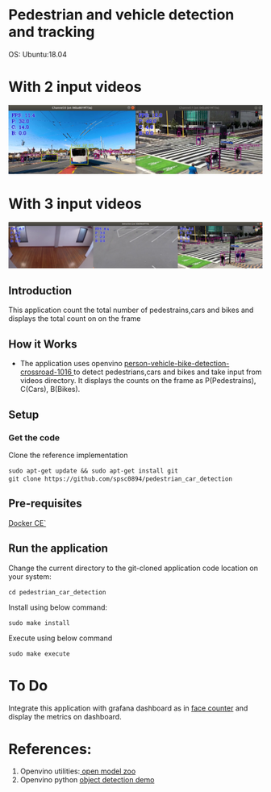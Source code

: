 # Pedestrian and vehicle detection and tracking

OS: Ubuntu:18.04

# With 2 input videos
![Output image](./images/output2.png)

# With 3 input videos
![Output image](./images/output3.png)

## Introduction

This application count the total number of pedestrains,cars and bikes and displays the total count on on the frame

## How it Works
- The application uses openvino <a href=https://docs.openvinotoolkit.org/latest/omz_models_model_person_vehicle_bike_detection_crossroad_1016.html> person-vehicle-bike-detection-crossroad-1016 </a> to detect pedestrians,cars and bikes and take input from videos directory. It displays the counts on the frame as P(Pedestrains), C(Cars), B(Bikes).

## Setup
### Get the code
Clone the reference implementation
```
sudo apt-get update && sudo apt-get install git
git clone https://github.com/spsc0894/pedestrian_car_detection
```

## Pre-requisites

<a href=https://docs.docker.com/engine/install/ubuntu/>Docker CE`</a>

## Run the application

Change the current directory to the git-cloned application code location on your system:
```
cd pedestrian_car_detection
```
Install using below command:
```
sudo make install
```

Execute using below command
```
sudo make execute
```

# To Do

Integrate this application with grafana dashboard as in <a href=https://github.com/spsc0894/face_counter>face counter</a> and display the metrics on dashboard.

# References:
1. Openvino utilities:<a href=https://github.com/openvinotoolkit/open_model_zoo/tree/2021.3/demos/common/python> open model zoo</a>
2. Openvino python <a href=https://github.com/openvinotoolkit/open_model_zoo/blob/2021.3/demos/object_detection_demo/python/object_detection_demo.py>object detection demo</a>
